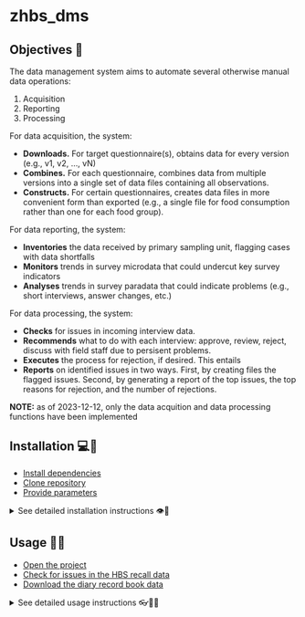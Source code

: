 
<!-- README.md is generated from README.Rmd. Please edit that file -->

# zhbs_dms

<!-- badges: start -->
<!-- badges: end -->

## Objectives 🎯

The data management system aims to automate several otherwise manual
data operations:

1.  Acquisition
2.  Reporting
3.  Processing

For data acquisition, the system:

- **Downloads.** For target questionnaire(s), obtains data for every
  version (e.g., v1, v2, …, vN)
- **Combines.** For each questionnaire, combines data from multiple
  versions into a single set of data files containing all observations.
- **Constructs.** For certain questionnaires, creates data files in more
  convenient form than exported (e.g., a single file for food
  consumption rather than one for each food group).

For data reporting, the system:

- **Inventories** the data received by primary sampling unit, flagging
  cases with data shortfalls
- **Monitors** trends in survey microdata that could undercut key survey
  indicators
- **Analyses** trends in survey paradata that could indicate problems
  (e.g., short interviews, answer changes, etc.)

For data processing, the system:

- **Checks** for issues in incoming interview data.
- **Recommends** what to do with each interview: approve, review,
  reject, discuss with field staff due to persisent problems.
- **Executes** the process for rejection, if desired. This entails
- **Reports** on identified issues in two ways. First, by creating files
  the flagged issues. Second, by generating a report of the top issues,
  the top reasons for rejection, and the number of rejections.

**NOTE:** as of 2023-12-12, only the data acquition and data processing
functions have been implemented

## Installation 💻🔌

- [Install dependencies](#install-dependencies)
- [Clone repository](#clone-repository)
- [Provide parameters](#provide-parameters)

<details>
<summary>
See detailed installation instructions 👁📑
</summary>

### Install dependencies

Before running this program for the first time, (re)install the
following software:

- [R](#r)
- [RTools](#rtools)
- [RStudio](#rstudio)

Even if these software packages are already installed, it is necessary
to reinstall them in order to have the latest version of these tools for
this program to work successfully.

Please read below about how to install these programs.

#### R

- Follow this [link](https://cran.r-project.org/)
- Click on the appropriate link for your operating system
- Click on `base`
- Download and install (e.g.,
  [this](https://cran.r-project.org/bin/windows/base/R-4.3.2-win.exe)
  for Windows)

#### RTools

Required for the Windows operating system.

- Follow this [link](https://cran.r-project.org/)
- Click on `Windows`
- Click on `RTools`
- Download
  (e.g.,[this](https://cran.r-project.org/bin/windows/Rtools/rtools43/files/rtools43-5863-5818.exe)for
  a 64bit system)
- Install in the default installation location (e.g., `C:\rtools43` on
  Windows)

This program allows R to compile C++ scripts used by certain packages
(e.g., `{dplyr}`).

#### RStudio

- Follow this [link](https://posit.co/products/open-source/rstudio/)
- Click on the `DOWNLOAD RSTUDIO` button in the upper right-hand corner
  of the page’s navbar
- Click on the appropriate link for your operating system
- Download and install (e.g.,
  [this](https://download1.rstudio.org/electron/windows/RStudio-2023.09.1-494.exe)
  for Windows)

### Clone repository

- Click on the `<> Code` button
- Select the best method for copying the project from GitHub to your
  device. For most, this will be the clicking on `Download ZIP`,
  downloading, and unzipping.

### Provide parameters

#### Provide Survey Solutions connection details

``` r
server      <- "" # provide the complete URL of the server
workspace   <- "" # use the name that is an ID rather than the display name
user        <- "" # note: user must be either admin or API user
password    <- "" # password of the user indicated above
```

#### Identify questionnaires whose data to fetch

``` r
# provide a string that uniquely identifies the questionnaire. this can be:
# - full name
# - sub-string
# - regular expression

# recall data
qnr_expr_hbs <- ""

# diary record book data
qnr_expr_drb <- ""
```

#### Describe how check issues program should behave

The program allows users to specify three types of behavior

1.  Which interview statuses to consider
2.  Which issues trigger rejection
3.  Whether to reject interviews automatically

##### Which interview statuses to consider

``` r
# Provide a comma-separated list of interview statuses to review.
# See status values here: 
# https://docs.mysurvey.solutions/headquarters/export/system-generated-export-file-anatomy/#coding_status
#
# Statuses supported by this script include: 
# - Completed: 100
# - ApprovedBySupervisor: 120
# - ApprovedByHeadquarters: 130
statuses_to_reject <- c(100, 120)
```

Here is what each interview status means in the the concrete survey
workflow:

| Status                 | Meaning                                                                         |
|------------------------|---------------------------------------------------------------------------------|
| Completed              | Marked as complete by an interviewer, but not yet processed by their supervisor |
| ApprovedBySupervisor   | Approved by a supervisor, but not yet processed by headquarters                 |
| ApprovedByHeadquarters | Approved by a headquarters                                                      |

To have the check issues program act only as headquarters, set
`statuses_to_reject <- c(120)`. This will instruct the program to review
only those interviews that have been approved by a supervisor and, as
such, are ready for headquarters review.

To have the program act simultaneously as both supervisor and
headquarters, set `statuses_to_reject <- c(100, 120)`. This default
value enables the program to provide feedback on all completed
interviews.

##### Which issues trigger rejection

``` r
# Provide a comma-separated list of issue types to reject
# {susoreview} uses the following codes:
# - 1 = Reject
# - 2 = Comment to post
# - 3 = Survey Solutions validation error
# - 4 = Review
issues_to_reject <- c(1)
```

In the check issues program, issues may have different types. This
parameter instructs the program which issues should give rise to
rejection. Note that Survey Solutions validation errors are those errors
flagged by Survey Solutions and that persist in the data. These latter
issues could be minor or major.

##### Whether to reject interviews automatically

``` r
# Whether to reject interviews recommended for rejection
# - If TRUE, the program will instruct the server to reject these interviews.
# - If FALSE, the program will not.
# - In either case, the interviews recommended for rejection, 
# and the reasons why, are saved in `/output/`
should_reject <- FALSE
```

The check issues program recommends an action for each interview. For
interviews recommended for rejection, the user can specify whether the
program should automate the rejection of such interviews–that is,
posting comments to those interviews and rejecting them back to the
field for explanation and/or remediation.

If the user selects `FALSE`, the program produces the necessary outputs
to automate rejection later–potentially of the recommended interviews
with additional, human-provided comments.

</details>

## Usage 👩‍💻

- [Open the project](#open-the-project)
- [Check for issues in the HBS recall
  data](#check-for-issues-in-the-hbs-recall-data)
- [Download the diary record book
  data](#download-the-diary-record-book-data)

<details>
<summary>
See detailed usage instructions 👓👩‍💻
</summary>

### Open the project

Before taking any action, open the `zhbs_dms` project as a project. To
do so, either open the project in RStudio or double-click on the
`zhbs_dms.Rproj` file.

Here, in more detail, is how to do each.

To open the project from within RStudio:

1.  Open RStudio
2.  Click on `Project: (None)` in the upper right-hand corner
3.  Select the project, by either

- 1.  Opening the project file

  - Click on `Open Project...`
  - Navigate to `zhbs_dms.Rproj` in the file picker
  - Select `zhbs_dms.Rproj`
  - Click on `Open`

- 2.  Selecting the project from the drop-down menu (if previously
      opened)

1.  Wait for RStudio to open the project

To open the project from the `zhbs_dms.Rproj` file:

1.  Open your file explorer
2.  Navigate to the folder containing `zhbs_dms.Rproj`
3.  Double-click on the file
4.  Wait for RStudio to open the project

### Check for issues in the HBS recall data

After [opening the project](#open-the-project):

- Open the `run_check_issues.R` file
  - Move to the `Files` tab in RStudio
  - Click on `run_check_issues.R`
- Source the `run_check_issues.R` file
  - Move to the script editor pane where `run_check_issues.R` is open
  - Click on the `Source` button in the upper righthand corner

Once execution has completed:

- Data can be found in `01_get_data/data/hbs/02_combined/`
- Output can be found in `03_check_issues/output/`

### Download the diary record book data

After [opening the project](#open-the-project):

- Open the `get_diary_data.R` file
  - Move to the `Files` tab in RStudio
  - Click on `get_diary_data.R`
- Source the `get_diary_data.R` file
  - Move to the script editor pane where `get_diary_data.R` is open
  - Click on the `Source` button in the upper righthand corner
- Wait for execution to complete

Once execution has completed, the diary data can be found in
`01_get_data/data/drb/02_combined/`

</details>
